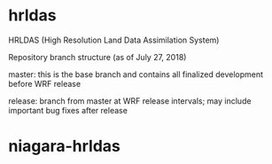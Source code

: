 # hrldas

HRLDAS (High Resolution Land Data Assimilation System)

Repository branch structure (as of July 27, 2018)

  master: this is the base branch and contains all finalized development before WRF release

  release: branch from master at WRF release intervals; may include important bug fixes after release
# niagara-hrldas
